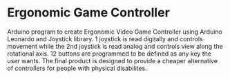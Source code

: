 # Ergonomic Game Controller
 Arduino program to create Ergonomic Video Game Controller using Arduino Leonardo and Joystick library. 1 joystick is read digitally and controls movement while the 2nd joystick is read analog and controls view along the rotational axis. 12 buttons are programmed to be defined as any key the user wants.
The final product is designed to provide a cheaper alternative of controllers for people with physical disabilites.
